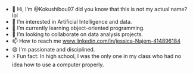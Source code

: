 - 👋 Hi, I’m @Kokushibou97 did you know that this is not my actual name? lol
- 👀 I’m interested in Artificial Intelligence and data.
- 🌱 I’m currently learning object-oriented programming.
- 💞️ I’m looking to collaborate on data analysis projects.
- 📫 How to reach me www.linkedin.com/in/jessica-Najem-414896184
- 😄 I'm passionate and disciplined. 
- ⚡ Fun fact: In high school, I was the only one in my class who had no idea how to use a computer properly.

<!---
Kokushibou97/Kokushibou97 is a ✨ special ✨ repository because its `README.md` (this file) appears on your GitHub profile.
You can click the Preview link to take a look at your changes.
--->
